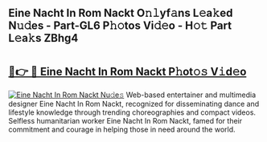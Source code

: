 ## Eine Nacht In Rom Nackt O𝚗𝚕yf𝚊ns L𝚎a𝚔ed N𝚞𝚍es - Part-GL6 P𝚑𝚘tos Vi𝚍𝚎o - H𝚘𝚝 Part L𝚎a𝚔s ZBhg4

# <h2><a href="http://kfazca.oniu.top/?m=Eine+Nacht+In+Rom+Nackt">🔗👉 🔴 Eine Nacht In Rom Nackt P𝚑ot𝚘𝚜 V𝚒d𝚎o</a></h2>

[![Eine Nacht In Rom Nackt Nu𝚍e𝚜](https://i.imgur.com/0qMVB7G.gif)](http://kfazca.oniu.top/?m=Eine+Nacht+In+Rom+Nackt)
Web-based entertainer and multimedia designer Eine Nacht In Rom Nackt, recognized for disseminating dance and lifestyle knowledge through trending choreographies and compact videos. Selfless humanitarian worker Eine Nacht In Rom Nackt, famed for their commitment and courage in helping those in need around the world.  
